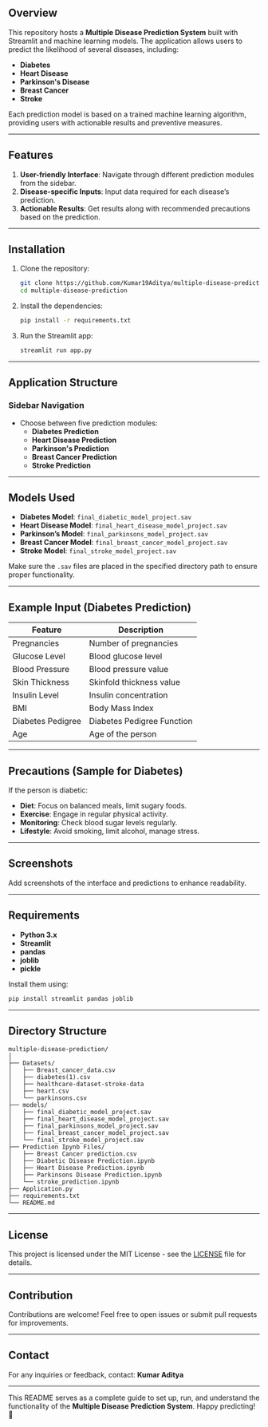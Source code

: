
## Overview

This repository hosts a **Multiple Disease Prediction System** built with Streamlit and machine learning models. The application allows users to predict the likelihood of several diseases, including:

- **Diabetes**  
- **Heart Disease**  
- **Parkinson's Disease**  
- **Breast Cancer**  
- **Stroke**

Each prediction model is based on a trained machine learning algorithm, providing users with actionable results and preventive measures.

---

## Features

1. **User-friendly Interface**: Navigate through different prediction modules from the sidebar.  
2. **Disease-specific Inputs**: Input data required for each disease’s prediction.  
3. **Actionable Results**: Get results along with recommended precautions based on the prediction.  

---

## Installation

1. Clone the repository:
   ```bash
   git clone https://github.com/Kumar19Aditya/multiple-disease-prediction.git
   cd multiple-disease-prediction
   ```

2. Install the dependencies:
   ```bash
   pip install -r requirements.txt
   ```

3. Run the Streamlit app:
   ```bash
   streamlit run app.py
   ```

---

## Application Structure

### Sidebar Navigation
- Choose between five prediction modules:
  - **Diabetes Prediction**  
  - **Heart Disease Prediction**  
  - **Parkinson's Prediction**  
  - **Breast Cancer Prediction**  
  - **Stroke Prediction**

---

## Models Used

- **Diabetes Model**: `final_diabetic_model_project.sav`
- **Heart Disease Model**: `final_heart_disease_model_project.sav`
- **Parkinson’s Model**: `final_parkinsons_model_project.sav`
- **Breast Cancer Model**: `final_breast_cancer_model_project.sav`
- **Stroke Model**: `final_stroke_model_project.sav`

Make sure the `.sav` files are placed in the specified directory path to ensure proper functionality.

---

## Example Input (Diabetes Prediction)

| Feature                  | Description                    |
|--------------------------|--------------------------------|
| Pregnancies              | Number of pregnancies          |
| Glucose Level            | Blood glucose level            |
| Blood Pressure           | Blood pressure value           |
| Skin Thickness           | Skinfold thickness value       |
| Insulin Level            | Insulin concentration          |
| BMI                      | Body Mass Index                |
| Diabetes Pedigree        | Diabetes Pedigree Function     |
| Age                      | Age of the person              |

---

## Precautions (Sample for Diabetes)

If the person is diabetic:
- **Diet**: Focus on balanced meals, limit sugary foods.  
- **Exercise**: Engage in regular physical activity.  
- **Monitoring**: Check blood sugar levels regularly.  
- **Lifestyle**: Avoid smoking, limit alcohol, manage stress.

---

## Screenshots

Add screenshots of the interface and predictions to enhance readability.

---

## Requirements

- **Python 3.x**
- **Streamlit**  
- **pandas**  
- **joblib**  
- **pickle**

Install them using:
```bash
pip install streamlit pandas joblib
```

---

## Directory Structure

```
multiple-disease-prediction/
│
├── Datasets/
│   ├── Breast_cancer_data.csv
│   ├── diabetes(1).csv
│   ├── healthcare-dataset-stroke-data
│   ├── heart.csv
│   └── parkinsons.csv
├── models/
│   ├── final_diabetic_model_project.sav
│   ├── final_heart_disease_model_project.sav
│   ├── final_parkinsons_model_project.sav
│   ├── final_breast_cancer_model_project.sav
│   └── final_stroke_model_project.sav
├── Prediction Ipynb Files/
│   ├── Breast Cancer prediction.csv
│   ├── Diabetic Disease Prediction.ipynb
│   ├── Heart Disease Prediction.ipynb
│   ├── Parkinsons Disease Prediction.ipynb
│   └── stroke_prediction.ipynb
├── Application.py
├── requirements.txt
└── README.md
```

---

## License

This project is licensed under the MIT License - see the [LICENSE](LICENSE) file for details.

---

## Contribution

Contributions are welcome! Feel free to open issues or submit pull requests for improvements.

---

## Contact

For any inquiries or feedback, contact: **Kumar Aditya**

---

This README serves as a complete guide to set up, run, and understand the functionality of the **Multiple Disease Prediction System**. Happy predicting! 🎯
